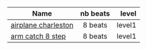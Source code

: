 | Name  | nb beats | level|
| ------------- |:-------------:| -----:|
| [airplane charleston ](https://www.yourepeat.com/watch/?v=-eQaOZXJdkA&start_at=19&end_at=30)| 8 beats| level1|
| [arm catch 8 step](https://www.yourepeat.com/watch/?v=HYcuxW5_ilg&start_at=25&end_at=31)  | 8 beats| level1|

